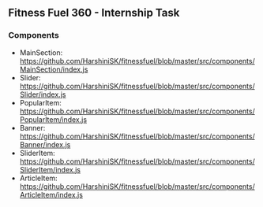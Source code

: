 <h2>Fitness Fuel 360 - Internship Task</h2>
<h3>Components</h3>
<ul>
    <li>MainSection: <a href = "https://github.com/HarshiniSK/fitnessfuel/blob/master/src/components/MainSection/index.js">https://github.com/HarshiniSK/fitnessfuel/blob/master/src/components/MainSection/index.js</a></li>
    <li>Slider: <a href = "https://github.com/HarshiniSK/fitnessfuel/blob/master/src/components/Slider/index.js">https://github.com/HarshiniSK/fitnessfuel/blob/master/src/components/Slider/index.js</a></li>
    <li>PopularItem: <a href = "https://github.com/HarshiniSK/fitnessfuel/blob/master/src/components/PopularItem/index.js">https://github.com/HarshiniSK/fitnessfuel/blob/master/src/components/PopularItem/index.js</a></li>
    <li>Banner: <a href = "https://github.com/HarshiniSK/fitnessfuel/blob/master/src/components/Banner/index.js">https://github.com/HarshiniSK/fitnessfuel/blob/master/src/components/Banner/index.js</a></li>
    <li>SliderItem: <a href = "https://github.com/HarshiniSK/fitnessfuel/blob/master/src/components/SliderItem/index.js">https://github.com/HarshiniSK/fitnessfuel/blob/master/src/components/SliderItem/index.js</a></li>
    <li>ArticleItem: <a href = "https://github.com/HarshiniSK/fitnessfuel/blob/master/src/components/ArticleItem/index.js">https://github.com/HarshiniSK/fitnessfuel/blob/master/src/components/ArticleItem/index.js</a></li>
</ul>
